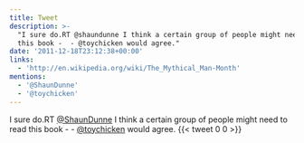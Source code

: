 ```yaml
---
title: Tweet
description: >-
  "I sure do.RT @shaundunne I think a certain group of people might need to read
  this book -  - @toychicken would agree."
date: '2011-12-18T23:12:38+00:00'
links:
  - 'http://en.wikipedia.org/wiki/The_Mythical_Man-Month'
mentions:
  - '@ShaunDunne'
  - '@toychicken'
---
```

I sure do.RT [@ShaunDunne](https://twitter.com/@ShaunDunne) I think a certain group of people might need to read this book -  - [@toychicken](https://twitter.com/@toychicken) would agree.
      {{< tweet 0 0 >}}
    
